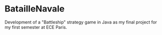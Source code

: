 # BatailleNavale
Development of a "Battleship" strategy game in Java as my final project for my first semester at ECE Paris.
